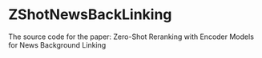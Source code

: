 # ZShotNewsBackLinking
The source code for the paper: Zero-Shot Reranking with Encoder Models for News Background Linking
